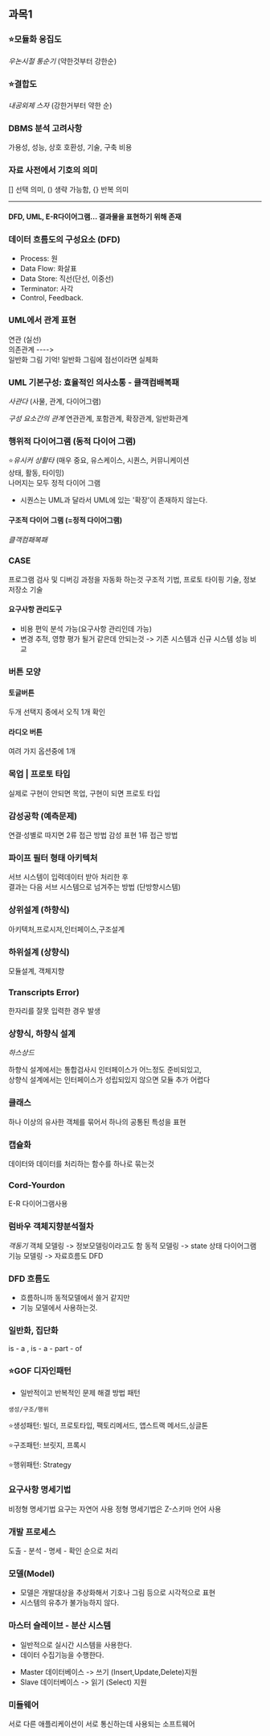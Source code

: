 ## 과목1
### ⭐모듈화 응집도
*우논시절 통순기* (약한것부터 강한순)

### ⭐결합도
*내공외제 스자* (강한거부터 약한 순)

### DBMS 분석 고려사항
가용성, 성능, 상호 호환성, 기술, 구축 비용

### 자료 사전에서 기호의 의미
[] 선택 의미, () 생략 가능함, {} 반복 의미

-----------------------------
#### DFD, UML, E-R다이어그램... 결과물을 표현하기 위해 존재
### 데이터 흐름도의 구성요소 (DFD)

- Process: 원
- Data Flow: 화살표
- Data Store: 직선(단선, 이중선)
- Terminator: 사각
- Control, Feedback.
### UML에서 관계 표현
연관 (실선) \
의존관계 ---->\
일반화 그림 기억!
일반화 그림에 점선이라면 실체화

### UML 기본구성: 효율적인 의사소통 - 클객컴배복패
*사관다* (사물, 관계, 다이어그램)

*구성 요소간의 관계*
연관관계, 포함관계, 확장관계, 일반화관계

### 행위적 다이어그램 (동적 다이어 그램)
⭐*유시커 상활타* (매우 중요, 유스케이스, 시퀀스, 커뮤니케이션\
상태, 활동, 타이밍)\
나머지는 모두 정적 다이어 그램

* 시퀀스는 UML과 달라서 UML에 있는 '확장'이 존재하지 않는다.

#### 구조적 다이어 그램 (=정적 다이어그램)
*클객컴패복패*

### CASE
프로그램 검사 및 디버깅 과정을 자동화 하는것
구조적 기법, 프로토 타이핑 기술, 정보 저장소 기술

#### 요구사항 관리도구
- 비용 편익 분석 가능(요구사항 관리인데 가능)
- 변경 추적, 영향 평가
될거 같은데 안되는것 -> 기존 시스템과 신규 시스템 성능 비교


### 버튼 모양
#### 토글버튼
두개 선택지 중에서 오직 1개 확인
#### 라디오 버튼
여려 가지 옵션중에 1개

### 목업 | 프로토 타입
실제로 구현이 안되면 목업, 구현이 되면 프로토 타입

### 감성공학 (예측문제)
연결·성별로 따지면 2류 접근 방법
감성 표현 1류 접근 방법

### 파이프 필터 형태 아키텍처
서브 시스템이 입력데이터 받아 처리한 후\
결과는 다음 서브 시스템으로 넘겨주는 방법 (단방향시스템)

###  상위설계 (하향식)
아키텍처,프로시저,인터페이스,구조설계

### 하위설계 (상향식)
모듈설계, 객체지향

### Transcripts Error)
한자리를 잘못 입력한 경우 발생

### 상향식, 하향식 설계
*하스상드*

하향식 설계에서는 통합검사시 인터페이스가 어느정도 준비되있고,\
상향식 설계에서는 인터페이스가 성립되있지 않으면 모듈 추가 어렵다

### 클래스 
하나 이상의 유사한 객체를 묶어서 하나의 공통된 특성을 표현

### 캡슐화
데이터와 데이터를 처리하는 함수를 하나로 묶는것

### Cord-Yourdon
E-R 다이어그램사용

### 럼바우 객체지향분석절차
*객동기*
객체 모델링 -> 정보모델링이라고도 함
동적 모델링 -> state 상태 다이어그램
기능 모델링 -> 자료흐름도 DFD

### DFD 흐름도
* 흐름하니까 동적모델에서 쓸거 같지만
* 기능 모델에서 사용하는것.

### 일반화, 집단화
is - a , is - a - part - of

### ⭐GOF 디자인패턴
- 일반적이고 반복적인 문제 해결 방법 패턴
~~~
생성/구조/행위
~~~

⭐생성패턴: 빌더, 프로토타입, 팩토리메서드, 앱스트랙 메서드,싱글톤

⭐구조패턴: 브릿지, 프록시

⭐행위패턴: Strategy

### 요구사항 명세기법
비정형 명세기법 요구는 자연어 사용
정형 명세기법은 Z-스키마 언어 사용

### 개발 프로세스
도출 - 분석 - 명세 - 확인 순으로 처리

### 모델(Model)
- 모델은 개발대상을 추상화해서 기호나 그림 등으로 시각적으로 표현
- 시스템의 유추가 불가능하지 않다.

### 마스터 슬레이브 - 분산 시스템
* 일반적으로 실시간 시스템을 사용한다.
* 데이터 수집기능을 수행한다.
- Master 데이터베이스 -> 쓰기 (Insert,Update,Delete)지원
- Slave 데이터베이스 -> 읽기 (Select) 지원

### 미들웨어
서로 다른 애플리케이션이 서로 통신하는데 사용되는 소프트웨어
